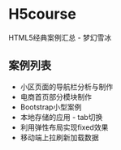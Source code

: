 # H5course
HTML5经典案例汇总 - 梦幻雪冰
## 案例列表
* 小区页面的导航栏分析与制作
* 电商首页部分模块制作
* Bootstrap小型案例
* 本地存储的应用 - tab切换
* 利用弹性布局实现fixed效果
* 移动端上拉刷新加载数据

